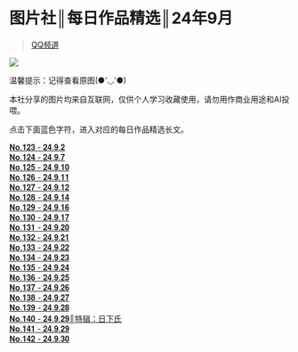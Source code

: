 # 图片社║每日作品精选║24年9月
> [QQ频道](https://pd.qq.com/s/f0esfd7d4)  

![](https://i.postimg.cc/Xvcb1Dgs/yx6dyk.jpg)  

温馨提示：记得查看原图(●'◡'●)  

本社分享的图片均来自互联网，仅供个人学习收藏使用，请勿用作商业用途和AI投喂。

点击下面蓝色字符，进入对应的每日作品精选长文。

[𝐍𝐨.𝟏𝟐𝟑 - 𝟐𝟒.𝟗.𝟐](https://pd.qq.com/s/53c6ikanm)  
[𝐍𝐨.𝟏𝟐𝟒 - 𝟐𝟒.𝟗.𝟕](https://pd.qq.com/s/f3l4nbalk)  
[𝐍𝐨.𝟏𝟐𝟓 - 𝟐𝟒.𝟗.𝟏𝟎](https://pd.qq.com/s/6f3jd4a7i)  
[𝐍𝐨.𝟏𝟐𝟔 - 𝟐𝟒.𝟗.𝟏𝟏](https://pd.qq.com/s/h3htk9yb6)  
[𝐍𝐨.𝟏𝟐𝟕 - 𝟐𝟒.𝟗.𝟏𝟐](https://pd.qq.com/s/aubewz9en)  
[𝐍𝐨.𝟏𝟐𝟖 - 𝟐𝟒.𝟗.𝟏𝟒](https://pd.qq.com/s/ajr37rebb)  
[𝐍𝐨.𝟏𝟐𝟗 - 𝟐𝟒.𝟗.𝟏𝟔](https://pd.qq.com/s/1kaqap4o1)  
[𝐍𝐨.𝟏𝟑𝟎 - 𝟐𝟒.𝟗.𝟏𝟕](https://pd.qq.com/s/dl1hcogtq)  
[𝐍𝐨.𝟏𝟑𝟏 - 𝟐𝟒.𝟗.𝟐𝟎](https://pd.qq.com/s/ctatphbl0)  
[𝐍𝐨.𝟏𝟑𝟐 - 𝟐𝟒.𝟗.𝟐𝟏](https://pd.qq.com/s/h6lcthdje)  
[𝐍𝐨.𝟏𝟑𝟑 - 𝟐𝟒.𝟗.𝟐𝟐](https://pd.qq.com/s/3m8vcx4vy)  
[𝐍𝐨.𝟏𝟑𝟒 - 𝟐𝟒.𝟗.𝟐𝟑](https://pd.qq.com/s/7t9pz7ejw)  
[𝐍𝐨.𝟏𝟑𝟓 - 𝟐𝟒.𝟗.𝟐𝟒](https://pd.qq.com/s/43wnr6ayt)  
[𝐍𝐨.𝟏𝟑𝟔 - 𝟐𝟒.𝟗.𝟐𝟓](https://pd.qq.com/s/84djdwd4i)  
[𝐍𝐨.𝟏𝟑𝟕 - 𝟐𝟒.𝟗.𝟐𝟔](https://pd.qq.com/s/b6q2fupza)  
[𝐍𝐨.𝟏𝟑𝟖 - 𝟐𝟒.𝟗.𝟐𝟕](https://pd.qq.com/s/g2v4x22hk)  
[𝐍𝐨.𝟏𝟑𝟗 - 𝟐𝟒.𝟗.𝟐𝟖](https://pd.qq.com/s/4bbuvp6ai)  
[𝐍𝐨.𝟏𝟒𝟎 - 𝟐𝟒.𝟗.𝟐𝟗║特辑：日下氏](https://pd.qq.com/s/3gb8066om)  
[𝐍𝐨.𝟏𝟒𝟏 - 𝟐𝟒.𝟗.𝟐𝟗](https://pd.qq.com/s/5ybmpkpjq)  
[𝐍𝐨.𝟏𝟒𝟐 - 𝟐𝟒.𝟗.𝟑𝟎](https://pd.qq.com/s/hgurv7ft)  